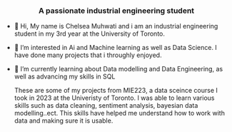 <h3 align="center">A passionate industrial engineering student</h3>

- 👋 Hi, My name is Chelsea Muhwati and i am an industrial engineering student in my 3rd year at the University of Toronto.
- 👀 I’m interested in Ai and Machine learning as well as Data Science. I have done many projects that i throughly enjoyed.
- 🌱 I’m currently learning about Data modelling and Data Engineering, as well as advancing my skills in SQL

  These are some of my projects from MIE223, a data sceince course I took in 2023 at the Univeristy of Toronto. I was able to learn various skills such as
  data cleaning, sentiment analysis, bayesian data modelling..ect. This skills have helped me understand how to work with data and making sure it is usable.   
